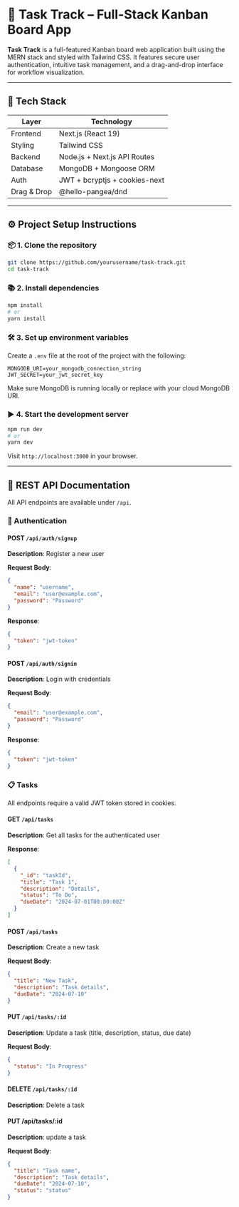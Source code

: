 # 📝 Task Track – Full-Stack Kanban Board App

**Task Track** is a full-featured Kanban board web application built using the MERN stack and styled with Tailwind CSS. It features secure user authentication, intuitive task management, and a drag-and-drop interface for workflow visualization.

---

## 🚀 Tech Stack

| Layer       | Technology                    |
| ----------- | ----------------------------- |
| Frontend    | Next.js (React 19)            |
| Styling     | Tailwind CSS                  |
| Backend     | Node.js + Next.js API Routes  |
| Database    | MongoDB + Mongoose ORM        |
| Auth        | JWT + bcryptjs + cookies-next |
| Drag & Drop | @hello-pangea/dnd             |

---

## ⚙️ Project Setup Instructions

### 📦 1. Clone the repository

```bash
git clone https://github.com/yourusername/task-track.git
cd task-track
```

### 📚 2. Install dependencies

```bash
npm install
# or
yarn install
```

### 🛠️ 3. Set up environment variables

Create a `.env` file at the root of the project with the following:

```env
MONGODB_URI=your_mongodb_connection_string
JWT_SECRET=your_jwt_secret_key
```

Make sure MongoDB is running locally or replace with your cloud MongoDB URI.

### ▶️ 4. Start the development server

```bash
npm run dev
# or
yarn dev
```

Visit `http://localhost:3000` in your browser.

---

## 📘 REST API Documentation

All API endpoints are available under `/api`.

### 🔐 Authentication

#### POST `/api/auth/signup`

**Description**: Register a new user

**Request Body**:

```json
{
  "name": "username",
  "email": "user@example.com",
  "password": "Password"
}
```

**Response**:

```json
{
  "token": "jwt-token"
}
```

#### POST `/api/auth/signin`

**Description**: Login with credentials

**Request Body**:

```json
{
  "email": "user@example.com",
  "password": "Password"
}
```

**Response**:

```json
{
  "token": "jwt-token"
}
```

### 📋 Tasks

All endpoints require a valid JWT token stored in cookies.

#### GET `/api/tasks`

**Description**: Get all tasks for the authenticated user

**Response**:

```json
[
  {
    "_id": "taskId",
    "title": "Task 1",
    "description": "Details",
    "status": "To Do",
    "dueDate": "2024-07-01T00:00:00Z"
  }
]
```

#### POST `/api/tasks`

**Description**: Create a new task

**Request Body**:

```json
{
  "title": "New Task",
  "description": "Task details",
  "dueDate": "2024-07-10"
}
```

#### PUT `/api/tasks/:id`

**Description**: Update a task (title, description, status, due date)

**Request Body**:

```json
{
  "status": "In Progress"
}
```

#### DELETE `/api/tasks/:id`

**Description**: Delete a task

#### PUT /api/tasks/:id

**Description**: update a task

**Request Body**:

```json
{
  "title": "Task name",
  "description": "Task details",
  "dueDate": "2024-07-10",
  "status": "status"
}
```
